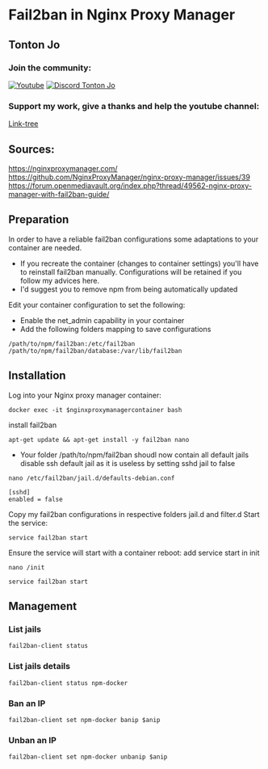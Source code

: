 # Fail2ban in Nginx Proxy Manager

## Tonton Jo  
### Join the community:
[![Youtube](https://badgen.net/badge/Youtube/Subscribe)](http://youtube.com/channel/UCnED3K6K5FDUp-x_8rwpsZw?sub_confirmation=1)
[![Discord Tonton Jo](https://badgen.net/discord/members/h6UcpwfGuJ?label=Discord%20Tonton%20Jo%20&icon=discord)](https://discord.gg/h6UcpwfGuJ)
### Support my work, give a thanks and help the youtube channel:
[Link-tree](https://linktr.ee/tontonjo)  
## Sources:  
https://nginxproxymanager.com/  
https://github.com/NginxProxyManager/nginx-proxy-manager/issues/39  
https://forum.openmediavault.org/index.php?thread/49562-nginx-proxy-manager-with-fail2ban-guide/  

## Preparation
In order to have a reliable fail2ban configurations some adaptations to your container are needed.
- If you recreate the container (changes to container settings) you'll have to reinstall fail2ban manually. Configurations will be retained if you follow my advices here.
- I'd suggest you to remove npm from being automatically updated

Edit your container configuration to set the following:

- Enable the net_admin capability in your container
- Add the following folders mapping to save configurations
```ssh
/path/to/npm/fail2ban:/etc/fail2ban
/path/to/npm/fail2ban/database:/var/lib/fail2ban
```

## Installation
Log into your Nginx proxy manager container:
```ssh
docker exec -it $nginxproxymanagercontainer bash
```
install fail2ban
```ssh
apt-get update && apt-get install -y fail2ban nano
```
- Your folder /path/to/npm/fail2ban shoudl now contain all default jails
disable ssh default jail as it is useless by setting sshd jail to false
```ssh
nano /etc/fail2ban/jail.d/defaults-debian.conf
```
```ssh
[sshd]
enabled = false
```
Copy my fail2ban configurations in respective folders jail.d and filter.d
Start the service:
```ssh
service fail2ban start
```
Ensure the service will start with a container reboot: add service start in init
```ssh
nano /init
```
```ssh
service fail2ban start
```

## Management
### List jails
```ssh
fail2ban-client status
```
### List jails details
```ssh
fail2ban-client status npm-docker
```
### Ban an IP
```ssh
fail2ban-client set npm-docker banip $anip
```
### Unban an IP
```ssh
fail2ban-client set npm-docker unbanip $anip
```
